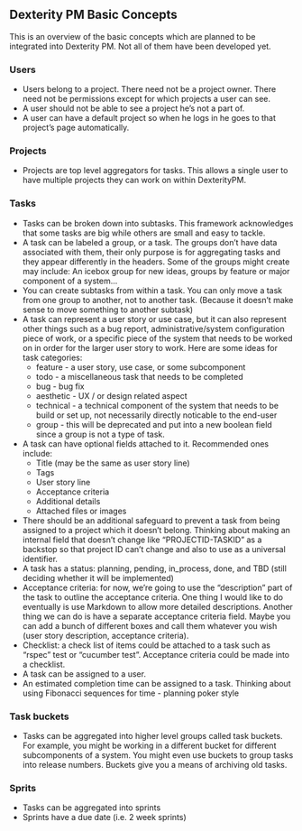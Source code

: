 ## Dexterity PM Basic Concepts

This is an overview of the basic concepts which are planned to be integrated into Dexterity PM. Not all of them
have been developed yet.

### Users
* Users belong to a project. There need not be a project owner. There need not be permissions except for which projects a user can see.
* A user should not be able to see a project he’s not a part of.
* A user can have a default project so when he logs in he goes to that project’s page automatically.

### Projects
* Projects are top level aggregators for tasks. This allows a single user to have multiple projects they can work on within DexterityPM.

### Tasks
* Tasks can be broken down into subtasks. This framework acknowledges that some tasks are big while others are small and easy to tackle.
* A task can be labeled a group, or a task. The groups don’t have data associated with them, their only purpose is for aggregating tasks and they appear differently in the headers. Some of the groups might create may include: An icebox group for new ideas, groups by feature or major component of a system...
* You can create subtasks from within a task. You can only move a task from one group to another, not to another task. (Because it doesn’t make sense to move something to another subtask)
* A task can represent a user story or use case, but it can also represent other things such as a bug report, administrative/system configuration piece of work, or a specific piece of the system that needs to be worked on in order for the larger user story to work. Here are some ideas for task categories:
    * feature - a user story, use case, or some subcomponent
    * todo - a miscellaneous task that needs to be completed
    * bug - bug fix
    * aesthetic - UX / or design related aspect
    * technical - a technical component of the system that needs to be build or set up, not necessarily directly noticable to the end-user
    * group - this will be deprecated and put into a new boolean field since a group is not a type of task.
* A task can have optional fields attached to it. Recommended ones include:
    * Title (may be the same as user story line)
    * Tags
    * User story line
    * Acceptance criteria
    * Additional details
    * Attached files or images
* There should be an additional safeguard to prevent a task from being assigned to a project which it doesn’t belong. Thinking about making an internal field that doesn’t change like “PROJECTID-TASKID” as a backstop so that project ID can’t change and also to use as a universal identifier.
* A task has a status: planning, pending, in_process, done, and TBD (still deciding whether it will be implemented)
* Acceptance criteria: for now, we’re going to use the “description” part of the task to outline the acceptance criteria. One thing I would like to do eventually is use Markdown to allow more detailed descriptions. Another thing we can do is have a separate acceptance criteria field. Maybe you can add a bunch of different boxes and call them whatever you wish (user story description, acceptance criteria).
* Checklist: a check list of items could be attached to a task such as “rspec” test or “cucumber test”. Acceptance criteria could be made into a checklist.
* A task can be assigned to a user.
* An estimated completion time can be assigned to a task. Thinking about using Fibonacci sequences for time - planning poker style

### Task buckets
* Tasks can be aggregated into higher level groups called task buckets. For example, you might be working in a different bucket for different subcomponents of a system. You might even use buckets to group tasks into release numbers. Buckets give you a means of archiving old tasks.

### Sprits
* Tasks can be aggregated into sprints
* Sprints have a due date (i.e. 2 week sprints)